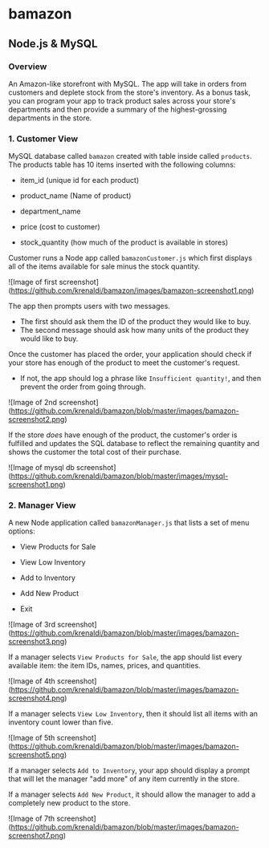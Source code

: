 # bamazon

## Node.js & MySQL

### Overview

An Amazon-like storefront with MySQL. The app will take in orders from customers and deplete stock from the store's inventory. As a bonus task, you can program your app to track product sales across your store's departments and then provide a summary of the highest-grossing departments in the store.

### 1. Customer View

MySQL database called `bamazon` created with table inside called `products`. The products table has 10 items inserted with the following columns:

* item_id (unique id for each product)

* product_name (Name of product)

* department_name

* price (cost to customer)

* stock_quantity (how much of the product is available in stores)

Customer runs a Node app called `bamazonCustomer.js` which first displays all of the items available for sale minus the stock quantity. 

![Image of first screenshot] (https://github.com/krenaldi/bamazon/images/bamazon-screenshot1.png)

The app then prompts users with two messages.

* The first should ask them the ID of the product they would like to buy.
* The second message should ask how many units of the product they would like to buy.

Once the customer has placed the order, your application should check if your store has enough of the product to meet the customer's request.

* If not, the app should log a phrase like `Insufficient quantity!`, and then prevent the order from going through.

![Image of 2nd screenshot] (https://github.com/krenaldi/bamazon/blob/master/images/bamazon-screenshot2.png)

If the store _does_ have enough of the product, the customer's order is fulfilled and updates the SQL database to reflect the remaining quantity and shows the customer the total cost of their purchase.

![Image of mysql db screenshot] (https://github.com/krenaldi/bamazon/blob/master/images/mysql-screenshot1.png)

### 2. Manager View

A new Node application called `bamazonManager.js` that lists a set of menu options:

* View Products for Sale

* View Low Inventory

* Add to Inventory

* Add New Product

* Exit

![Image of 3rd screenshot] (https://github.com/krenaldi/bamazon/blob/master/images/bamazon-screenshot3.png)

If a manager selects `View Products for Sale`, the app should list every available item: the item IDs, names, prices, and quantities.

![Image of 4th screenshot] (https://github.com/krenaldi/bamazon/blob/master/images/bamazon-screenshot4.png)

If a manager selects `View Low Inventory`, then it should list all items with an inventory count lower than five.

![Image of 5th screenshot] (https://github.com/krenaldi/bamazon/blob/master/images/bamazon-screenshot5.png)

If a manager selects `Add to Inventory`, your app should display a prompt that will let the manager "add more" of any item currently in the store.



If a manager selects `Add New Product`, it should allow the manager to add a completely new product to the store.

![Image of 7th screenshot] (https://github.com/krenaldi/bamazon/blob/master/images/bamazon-screenshot7.png)
